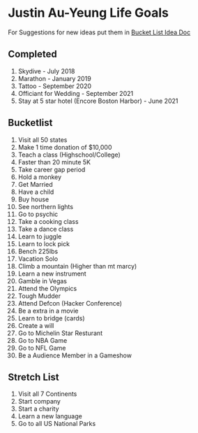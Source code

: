 # Justin Au-Yeung Life Goals 
For Suggestions for new ideas put them in [Bucket List Idea Doc](https://docs.google.com/document/d/1mr2loKbFlh8Y5DQQ4mg4Q0CP9Uzng-uLfvdrehrqDG4/edit?usp=sharing) 

## Completed 
1. Skydive - July 2018
2. Marathon - January 2019
3. Tattoo - September 2020
4. Officiant for Wedding - September 2021
5. Stay at 5 star hotel (Encore Boston Harbor) - June 2021

## Bucketlist 
1. Visit all 50 states
2. Make 1 time donation of $10,000
3. Teach a class (Highschool/College)
4. Faster than 20 minute 5K
5. Take career gap period
6. Hold a monkey
7. Get Married
8. Have a child
9. Buy house
10. See northern lights
11. Go to psychic
12. Take a cooking class
13. Take a dance class
14. Learn to juggle
15. Learn to lock pick
16. Bench 225lbs
17. Vacation Solo
18. Climb a mountain (Higher than mt marcy)
19. Learn a new instrument
20. Gamble in Vegas
21. Attend the Olympics
22. Tough Mudder
23. Attend Defcon (Hacker Conference)
24. Be a extra in a movie
25. Learn to bridge (cards)
26. Create a will
27. Go to Michelin Star Resturant
28. Go to NBA Game
29. Go to NFL Game
30. Be a Audience Member in a Gameshow

## Stretch List
1. Visit all 7 Continents
2. Start company 
3. Start a charity
4. Learn a new language
5. Go to all US National Parks